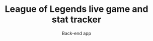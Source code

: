 <h1 align="center">
  League of Legends live game and stat tracker
</h1>
<p align="center">
  Back-end app
</p>
